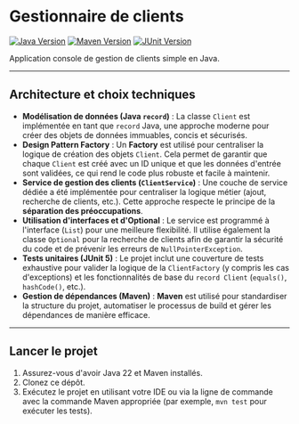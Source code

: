 # Gestionnaire de clients
[![Java Version](https://img.shields.io/badge/Java-22.0.1+-blue.svg)](https://www.oracle.com/java/technologies/downloads/)
[![Maven Version](https://img.shields.io/badge/Maven-3.9.6+-red.svg)](https://maven.apache.org/download.cgi)
[![JUnit Version](https://img.shields.io/badge/JUnit-5.10+-green.svg)](https://junit.org/junit5/docs/current/user-guide/)

Application console de gestion de clients simple en Java.

---

## Architecture et choix techniques

* **Modélisation de données (Java `record`)** : La classe `Client` est implémentée en tant que `record` Java, une approche moderne pour créer des objets de données immuables, concis et sécurisés.
* **Design Pattern Factory** : Un **Factory** est utilisé pour centraliser la logique de création des objets `Client`. Cela permet de garantir que chaque `Client` est créé avec un ID unique et que les données d'entrée sont validées, ce qui rend le code plus robuste et facile à maintenir.
* **Service de gestion des clients (`ClientService`)** : Une couche de service dédiée a été implémentée pour centraliser la logique métier (ajout, recherche de clients, etc.). Cette approche respecte le principe de la **séparation des préoccupations**.
* **Utilisation d'interfaces et d'Optional** : Le service est programmé à l'interface (`List`) pour une meilleure flexibilité. Il utilise également la classe `Optional` pour la recherche de clients afin de garantir la sécurité du code et de prévenir les erreurs de `NullPointerException`.
* **Tests unitaires (JUnit 5)** : Le projet inclut une couverture de tests exhaustive pour valider la logique de la `ClientFactory` (y compris les cas d'exceptions) et les fonctionnalités de base du `record Client` (`equals()`, `hashCode()`, etc.).
* **Gestion de dépendances (Maven)** : **Maven** est utilisé pour standardiser la structure du projet, automatiser le processus de build et gérer les dépendances de manière efficace.
---


## Lancer le projet
1. Assurez-vous d'avoir Java 22 et Maven installés.
2. Clonez ce dépôt.
3. Exécutez le projet en utilisant votre IDE ou via la ligne de commande avec la commande Maven appropriée (par exemple, `mvn test` pour exécuter les tests).
